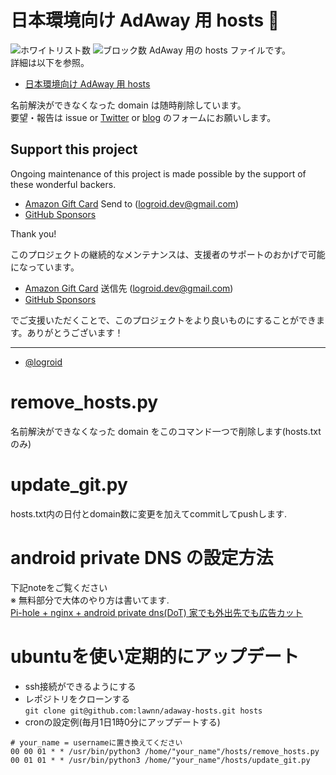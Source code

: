 # 日本環境向け AdAway 用 hosts :no_entry_sign:

![ホワイトリスト数](https://img.shields.io/badge/allow-48-brightgreen)
![ブロック数](https://img.shields.io/badge/block-15355-red)
AdAway 用の hosts ファイルです。  
詳細は以下を参照。

* [日本環境向け AdAway 用 hosts](https://logroid.blogspot.com/2021/05/adaway-hosts-for-japan.html)

名前解決ができなくなった domain は随時削除しています。  
要望・報告は issue or [Twitter](https://twitter.com/logroid) or [blog](https://logroid.blogspot.com/2021/05/adaway-hosts-for-japan.html) のフォームにお願いします。

## Support this project

Ongoing maintenance of this project is made possible by the support of these wonderful backers.
* [Amazon Gift Card](https://www.amazon.co.jp/gp/product/B004N3APGO) Send to (logroid.dev@gmail.com)
* [GitHub Sponsors](https://github.com/sponsors/logroid)

Thank you!

このプロジェクトの継続的なメンテナンスは、支援者のサポートのおかげで可能になっています。
* [Amazon Gift Card](https://www.amazon.co.jp/gp/product/B004N3APGO) 送信先 (logroid.dev@gmail.com)
* [GitHub Sponsors](https://github.com/sponsors/logroid)

でご支援いただくことで、このプロジェクトをより良いものにすることができます。ありがとうございます！

---
* [@logroid](https://twitter.com/logroid)       

# remove_hosts.py
名前解決ができなくなった domain をこのコマンド一つで削除します(hosts.txtのみ)
# update_git.py
hosts.txt内の日付とdomain数に変更を加えてcommitしてpushします.        

# android private DNS の設定方法       
下記noteをご覧ください     
※ 無料部分で大体のやり方は書いてます.        
[Pi-hole + nginx + android private dns(DoT) 家でも外出先でも広告カット](https://note.com/shiba_memo_note/n/ncb76466a5e55)        
        
# ubuntuを使い定期的にアップデート      
 - ssh接続ができるようにする       
 - レポジトリをクローンする   
 ```git clone git@github.com:lawnn/adaway-hosts.git hosts```
 - cronの設定例(毎月1日1時0分にアップデートする)
 ```
# your_name = usernameに置き換えてください
 00 00 01 * * /usr/bin/python3 /home/"your_name"/hosts/remove_hosts.py
 00 01 01 * * /usr/bin/python3 /home/"your_name"/hosts/update_git.py
 ```